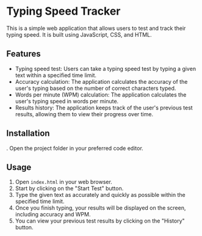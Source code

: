 # Typing Speed Tracker

This is a simple web application that allows users to test and track their typing speed. It is built using JavaScript, CSS, and HTML.

## Features

- Typing speed test: Users can take a typing speed test by typing a given text within a specified time limit.
- Accuracy calculation: The application calculates the accuracy of the user's typing based on the number of correct characters typed.
- Words per minute (WPM) calculation: The application calculates the user's typing speed in words per minute.
- Results history: The application keeps track of the user's previous test results, allowing them to view their progress over time.

## Installation
. Open the project folder in your preferred code editor.

## Usage

1. Open `index.html` in your web browser.
2. Start by clicking on the "Start Test" button.
3. Type the given text as accurately and quickly as possible within the specified time limit.
4. Once you finish typing, your results will be displayed on the screen, including accuracy and WPM.
5. You can view your previous test results by clicking on the "History" button.
